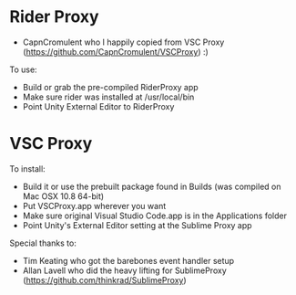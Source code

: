 # Rider Proxy
- CapnCromulent who I happily copied from VSC Proxy (https://github.com/CapnCromulent/VSCProxy) :)

To use:
- Build or grab the pre-compiled RiderProxy app
- Make sure rider was installed at /usr/local/bin
- Point Unity External Editor to RiderProxy

# VSC Proxy

To install:
- Build it or use the prebuilt package found in Builds (was compiled on Mac OSX
10.8 64-bit)
- Put VSCProxy.app wherever you want
- Make sure original Visual Studio Code.app is in the Applications folder
- Point Unity's External Editor setting at the Sublime Proxy app

Special thanks to:
- Tim Keating who got the barebones event handler setup
- Allan Lavell who did the heavy lifting for SublimeProxy (https://github.com/thinkrad/SublimeProxy)
